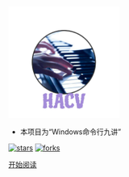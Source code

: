 <img width="220px" src="./_media/logo.png">


- 本项目为“Windows命令行九讲”

<!--<span id="busuanzi_container_site_pv">Site View : <span id="busuanzi_value_site_pv">-->

[![stars](https://badgen.net/github/stars//HACV/Command?icon=github&color=4ab8a1)](https://github.com/HACV) [![forks](https://badgen.net/github/forks//HACV/Command?icon=github&color=4ab8a1)](https://github.com/HACV)

[开始阅读](./README.md)

